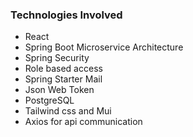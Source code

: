 <h3>Technologies Involved</h3>
<ul>
  <li>React</li>
  <li>Spring Boot Microservice Architecture</li>
  <li>Spring Security</li>
  <li>Role based access</li>
  <li>Spring Starter Mail</li>
  <li>Json Web Token</li>
  <li>PostgreSQL</li>
  <li>Tailwind css and Mui</li>
  <li>Axios for api communication</li>
</ul>

